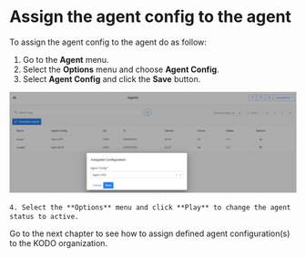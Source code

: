 # Assign the agent config to the agent

To assign the agent config to the agent do as follow:

1. Go to the **Agent** menu.
2. Select the **Options** menu and choose **Agent Config**.
3. Select **Agent Config** and click the **Save** button.

![](../../../.gitbook/assets/image%20%2813%29.png)

    4. Select the **Options** menu and click **Play** to change the agent status to active.



Go to the next chapter to see how to assign defined agent configuration\(s\) to the KODO organization.

